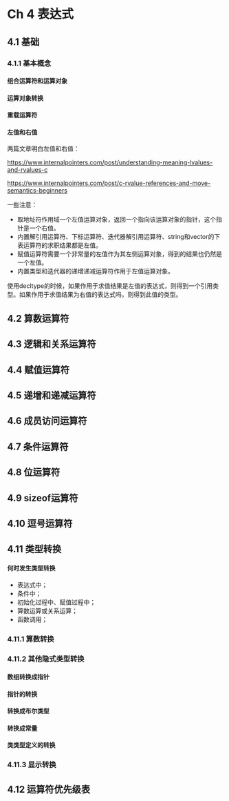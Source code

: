 # Ch 4 表达式

## 4.1 基础

### 4.1.1 基本概念

#### 组合运算符和运算对象

#### 运算对象转换

#### 重载运算符

#### 左值和右值

两篇文章明白左值和右值：

https://www.internalpointers.com/post/understanding-meaning-lvalues-and-rvalues-c

https://www.internalpointers.com/post/c-rvalue-references-and-move-semantics-beginners

一些注意：

- 取地址符作用域一个左值运算对象，返回一个指向该运算对象的指针，这个指针是一个右值。
- 内置解引用运算符、下标运算符、迭代器解引用运算符、string和vector的下表运算符的求职结果都是左值。
- 赋值运算符需要一个非常量的左值作为其左侧运算对象，得到的结果也仍然是一个左值。
- 内置类型和迭代器的递增递减运算符作用于左值运算对象。

使用decltype的时候，如果作用于求值结果是左值的表达式，则得到一个引用类型。如果作用于求值结果为右值的表达式吗，则得到此值的类型。

## 4.2 算数运算符

## 4.3 逻辑和关系运算符

## 4.4 赋值运算符

## 4.5 递增和递减运算符

## 4.6 成员访问运算符

## 4.7 条件运算符

## 4.8 位运算符

## 4.9 sizeof运算符

## 4.10 逗号运算符

## 4.11 类型转换

#### 何时发生类型转换

- 表达式中；
- 条件中；
- 初始化过程中、赋值过程中；
- 算数运算或关系运算；
- 函数调用；

### 4.11.1 算数转换

### 4.11.2 其他隐式类型转换

#### 数组转换成指针

#### 指针的转换

#### 转换成布尔类型

#### 转换成常量

#### 类类型定义的转换

### 4.11.3 显示转换



## 4.12 运算符优先级表

